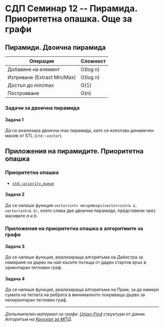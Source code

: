 # СДП Семинар 12 -- Пирамида. Приоритетна опашка. Още за графи

## Пирамиди. Двоична пирамида

| Операция                    | Сложност |
| --------------------------- | -------- |
| Добавяне на елемент         | O(log n) |
| Изтриване (Extract Min/Max) | O(log n) |
| Достъп до min/max           | O(1)     |
| Построяване                 | O(n)     |

### Задачи за двоична пирамида

#### Задача 1

Да се реализира двоична max пирамида, като се използва динамичен масив от STL (`std::vector`).

## Приложения на пирамидите. Приоритетна опашка

### Приоритетна опашка

- [`std::priority_queue`](https://en.cppreference.com/w/cpp/container/priority_queue)

#### Задача 2

Да се напише функция `vector<int> mergeHeaps(vector<int>& a, vector<int>& b)`, която слива две двоични пирамиди, представени чрез масивите *a* и *b*.

### Приложения на приоритетна опашка в алгоритмите за графи

#### Задача 3

Да се напише функция, реализираща алгоритъма на Дейкстра за намиране на дърво на най-късите пътища от даден стартов връх в ориентиран тегловен граф.

#### Задача 4

Да се напише функция, реализираща алгоритъма на Прим, за да намери сумата на теглата на ребрата в минималното покриващо дърво за неоирентиран тегловен граф.

---

*Допълнителен материал за графи: [Union-Find](https://en.wikipedia.org/wiki/Disjoint-set_data_structure) структури от данни. Алгоритъм на [Крускал за МПД](https://en.wikipedia.org/wiki/Kruskal's_algorithm).*
